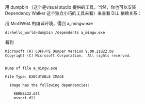 用 dumpbin （这个是visual studio 提供的工具，当然，你也可以安装 Dependency Walker 这个独立小巧的工具来看）来查看 DLL 依赖关系：

用 MinGW64 的编译环境，得到 a_mingw.exe

	d:\hello_world>dumpbin /dependents a_mingw.exe

看到

	Microsoft (R) COFF/PE Dumper Version 9.00.21022.08
	Copyright (C) Microsoft Corporation.  All rights reserved.


	Dump of file a_mingw.exe

	File Type: EXECUTABLE IMAGE

	  Image has the following dependencies:

	    KERNEL32.dll
	    msvcrt.dll